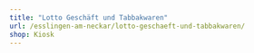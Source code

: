 ```yaml
---
title: "Lotto Geschäft und Tabbakwaren"
url: /esslingen-am-neckar/lotto-geschaeft-und-tabbakwaren/
shop: Kiosk
---
```

